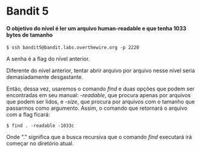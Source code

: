 # Bandit 5
#### O objetivo do nível é ler um arquivo human-readable e que tenha 1033 bytes de tamanho
```
$ ssh bandit5@bandit.labs.overthewire.org -p 2220
```
A senha é a flag do nível anterior.

Diferente do nível anterior, tentar abrir arquivo por arquivo nesse nível seria demasiadamente desgastante.

Então, dessa vez, usaremos o comando *find* e duas opções que podem ser encontradas em seu manual: *-readable*, que procura apenas por arquivos que podem ser lidos, e *-size*, que procura por arquivos com o tamanho que passarmos como argumento. Assim, o comando que retornará o arquivo com a flag ficará:
```
$ find . -readable -1033c
```
Onde "." significa que a busca recursiva que o comando *find* executará irá começar no diretório atual.

